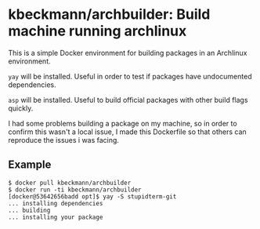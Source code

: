 # kbeckmann/archbuilder: Build machine running archlinux

This is a simple Docker environment for building packages in an Archlinux environment.

`yay` will be installed. Useful in order to test if packages have undocumented dependencies.

`asp` will be installed. Useful to build official packages with other build flags quickly.

I had some problems building a package on my machine, so in order to confirm this wasn't a local issue, I made this Dockerfile so that others can reproduce the issues i was facing.

## Example
```
$ docker pull kbeckmann/archbuilder
$ docker run -ti kbeckmann/archbuilder
[docker@53642656badd opt]$ yay -S stupidterm-git
... installing dependencies
... building
... installing your package
```




